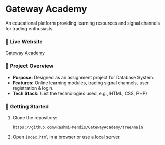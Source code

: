 # Gateway Academy  

An educational platform providing learning resources and signal channels for trading enthusiasts.  

### 🔗 Live Website  
[Gateway Academy](https://rashmi-mendis.github.io/GatewayAcademy/)  

### 📂 Project Overview  
- **Purpose:** Designed as an assignment project for Database System.  
- **Features:** Online learning modules, trading signal channels, user registration & login.  
- **Tech Stack:** (List the technologies used, e.g., HTML, CSS, PHP)  

### 🚀 Getting Started  
1. Clone the repository:  
   ```sh
   https://github.com/Rashmi-Mendis/GatewayAcademy/tree/main
   ```  
2. Open `index.html` in a browser or use a local server.  
